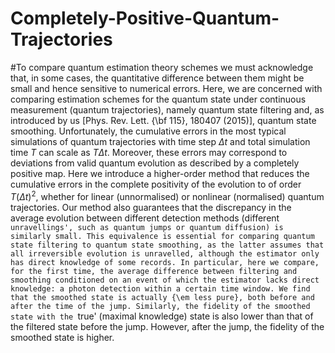 # Completely-Positive-Quantum-Trajectories
#To compare quantum estimation theory schemes we must acknowledge that, in some cases, the quantitative difference between them might be small  and hence sensitive to numerical errors.  Here, we are concerned with comparing estimation schemes for the quantum state under continuous measurement (quantum trajectories), namely quantum state filtering and, as introduced by us [Phys. Rev. Lett. {\bf 115}, 180407 (2015)], quantum state smoothing. Unfortunately, the cumulative errors in the most typical simulations of quantum trajectories with time step $\Delta t$ and total simulation time $T$ can scale as $T \Delta t$. Moreover, these errors may correspond to deviations from valid quantum evolution as described by a completely positive map.   Here we introduce a higher-order method that reduces the cumulative errors in the complete positivity of the evolution to of order $T(\Delta t)^2$, whether for linear (unnormalised) or nonlinear (normalised) quantum trajectories. Our method also guarantees that the discrepancy in the average evolution between different detection methods (different `unravellings', such as quantum jumps or quantum diffusion) is similarly small. This equivalence is essential for comparing quantum state filtering to quantum state smoothing, as the latter assumes that all irreversible evolution is unravelled, although the estimator only has direct knowledge of some records. In particular, here we compare, for the first time, the average difference between filtering and smoothing conditioned on an event of which the estimator lacks direct knowledge: a photon detection within a certain time window. We find that the smoothed state is actually {\em less pure}, both before and after the time of the jump. Similarly, the fidelity of the smoothed state with the `true' (maximal knowledge) state is also lower than that of the filtered state before the jump. However, after the jump, the fidelity of the smoothed state is higher.
